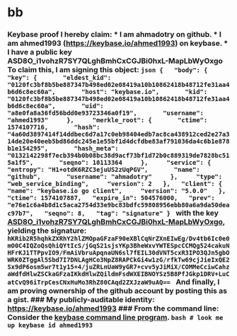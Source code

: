 # bb
### Keybase proof  I hereby claim:    * I am ahmadotry on github.   * I am ahmed1993 (https://keybase.io/ahmed1993) on keybase.   * I have a public key ASD8O_i1vohzR7SY7QLghBmhCxCGJBi0hxL-MapLbWyOxgo  To claim this, I am signing this object:  ```json {   "body": {     "key": {       "eldest_kid": "0120fc3bf8b5be887347b498ed02e08419a10b10862418b48712fe31aa4b6d6c8ec60a",       "host": "keybase.io",       "kid": "0120fc3bf8b5be887347b498ed02e08419a10b10862418b48712fe31aa4b6d6c8ec60a",       "uid": "a8e0fa8a36fd56bdd0e93723346a0f19",       "username": "ahmed1993"     },     "merkle_root": {       "ctime": 1574107716,       "hash": "4a60d3897414f14ddbec6d7a17c0eb98404edb7ac8ca438912ced2e27a314de20e40eeb5bd86ddc245e1e55bf1d4dcfdbe83af791036da4c6b1e878b1e154295",       "hash_meta": "0132142298f7ecb394b0b08bc38d9acf73bf1d72b0c889319de7828bc515a1f5",       "seqno": 10113364     },     "service": {       "entropy": "H1+otdK6RZC3ejuUS2zUqPGV",       "name": "github",       "username": "ahmadotry"     },     "type": "web_service_binding",     "version": 2   },   "client": {     "name": "keybase.io go client",     "version": "5.0.0"   },   "ctime": 1574107887,   "expire_in": 504576000,   "prev": "e76e1c6a4b8d1c5aca2754d33e9bc83bdfc59808956ebb80a6a9da50deac97b7",   "seqno": 8,   "tag": "signature" } ```  with the key [ASD8O_i1vohzR7SY7QLghBmhCxCGJBi0hxL-MapLbWyOxgo](https://keybase.io/ahmed1993), yielding the signature:  ``` hKRib2R5hqhkZXRhY2hlZMOpaGFzaF90eXBlCqNrZXnEIwEg/Dv4tb6Ic0e0mO0C4IQZoQsQhiQYtIcS/jGqS21sjsYKp3BheWxvYWTESpcCCMQg524cakuNHFrKJ1TTPpvIO9/FmAiVbruApqnaUN6sl7fEIL30dVNT5cxR3IPO3QJn5gbOWRK0ZTggAl5Sbd7I7DNLAgHCo3NpZ8RAPCkGi4w1zG/rfkTw69cjJieIxQE2Sx9dP6osm5wr7t1y15+4/juZRLnUaW9yGR7+cvv5yJiMiX/COMMeCciwCahzaWdfdHlwZSCkaGFzaIKkdHlwZQildmFsdWXEIBNOYSz5B8PfJGkp1DRV+LuCatCvQ96iTrpCesCNxHuMo3RhZ80CAqd2ZXJzaW9uAQ==  ```  And finally, I am proving ownership of the github account by posting this as a gist.  ### My publicly-auditable identity:  https://keybase.io/ahmed1993  ### From the command line:  Consider the [keybase command line program](https://keybase.io/download).  ```bash # look me up keybase id ahmed1993 ```
